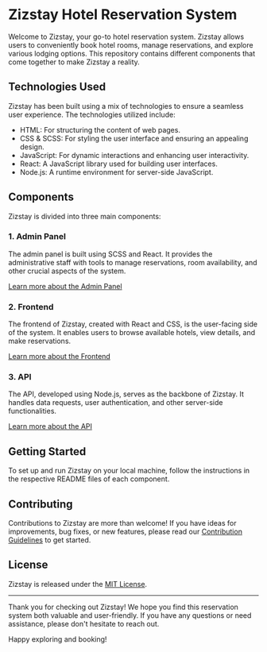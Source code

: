 # Zizstay Hotel Reservation System

Welcome to Zizstay, your go-to hotel reservation system. Zizstay allows users to conveniently book hotel rooms, manage reservations, and explore various lodging options. This repository contains different components that come together to make Zizstay a reality.

## Technologies Used

Zizstay has been built using a mix of technologies to ensure a seamless user experience. The technologies utilized include:

- HTML: For structuring the content of web pages.
- CSS & SCSS: For styling the user interface and ensuring an appealing design.
- JavaScript: For dynamic interactions and enhancing user interactivity.
- React: A JavaScript library used for building user interfaces.
- Node.js: A runtime environment for server-side JavaScript.
  
## Components

Zizstay is divided into three main components:

### 1. Admin Panel

The admin panel is built using SCSS and React. It provides the administrative staff with tools to manage reservations, room availability, and other crucial aspects of the system.

[Learn more about the Admin Panel](./admin/README.md)

### 2. Frontend

The frontend of Zizstay, created with React and CSS, is the user-facing side of the system. It enables users to browse available hotels, view details, and make reservations.

[Learn more about the Frontend](./frontend/README.md)

### 3. API

The API, developed using Node.js, serves as the backbone of Zizstay. It handles data requests, user authentication, and other server-side functionalities.

[Learn more about the API](./api/README.md)

## Getting Started

To set up and run Zizstay on your local machine, follow the instructions in the respective README files of each component.

## Contributing

Contributions to Zizstay are more than welcome! If you have ideas for improvements, bug fixes, or new features, please read our [Contribution Guidelines](CONTRIBUTING.md) to get started.

## License

Zizstay is released under the [MIT License](LICENSE).

---

Thank you for checking out Zizstay! We hope you find this reservation system both valuable and user-friendly. If you have any questions or need assistance, please don't hesitate to reach out.

Happy exploring and booking!

